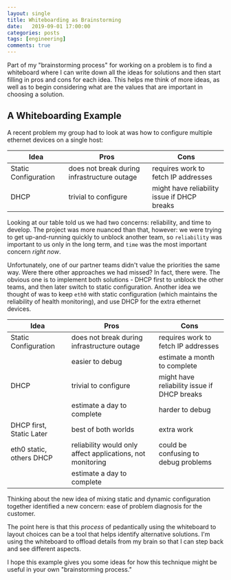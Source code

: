 ```yaml
---
layout: single
title: Whiteboarding as Brainstorming
date:   2019-09-01 17:00:00
categories: posts
tags: [engineering]
comments: true
---
```


Part of my "brainstorming process" for working on a problem is to find a whiteboard
where I can write down all the ideas for solutions and then start filling
in pros and cons for each idea.
This helps me think of more ideas, as well as to begin considering what
are the values that are important in choosing a solution.


## A Whiteboarding Example

A recent problem my group had to look at was how to configure multiple ethernet
devices on a single host:

| Idea  | Pros  | Cons |
|-------|-------|------|
| Static Configuration  | does not break during infrastructure outage | requires work to fetch IP addresses |
| DHCP | trivial to configure | might have reliability issue if DHCP breaks |

Looking at our table told us we had two concerns: reliability, and time to develop.
The project was more nuanced than that, however: we were trying to get up-and-running
quickly to unblock another team, so `reliability` was important to us only in the
long term, and `time` was the most important concern *right now*.

Unfortunately, one of our partner teams didn't value the priorities the
same way.
Were there other approaches we had missed?
In fact, there were.
The obvious one is to implement both solutions - DHCP first to unblock the other teams,
and then later switch to static configuration.
Another idea we thought of was to keep `eth0` with static configuration (which
maintains the reliability of health monitoring), and use DHCP for the extra
ethernet devices.


| Idea  | Pros  | Cons |
|-------|-------|------|
| Static Configuration  | does not break during infrastructure outage | requires work to fetch IP addresses |
|                       | easier to debug | estimate a month to complete |
| DHCP | trivial to configure | might have reliability issue if DHCP breaks |
|                             | estimate a day to complete | harder to debug |
| DHCP first, Static Later | best of both worlds  | extra work |
| eth0 static, others DHCP | reliability would only affect applications, not monitoring | could be confusing to debug problems |
|                          | estimate a day to complete | |

Thinking about the new idea of mixing static and dynamic configuration together
identified a new concern: ease of problem diagnosis for the customer.

The point here is that this *process* of pedantically using the whiteboard
to layout choices can be a tool that helps identify alternative solutions.
I'm using the whiteboard to offload details from my brain so that I can step
back and see different aspects.

I hope this example gives you some ideas for how this technique might be
useful in your own "brainstorming process."
